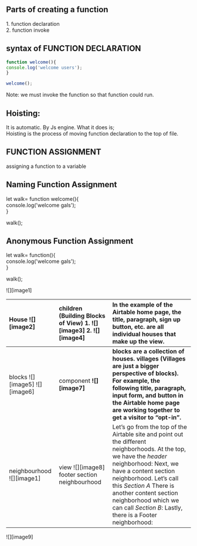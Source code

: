 ## Parts of creating a function

1\. function declaration  
2\. function invoke

## syntax of FUNCTION DECLARATION

``` javascript
function welcome(){  
console.log('welcome users');  
}

welcome();
```

Note: we must invoke the function so that function could run.

## **Hoisting**:

It is automatic. By Js engine. What it does is;   
Hoisting is the process of moving function declaration to the top of file.

## FUNCTION ASSIGNMENT

assigning a function to a variable

## Naming Function Assignment

let walk= function welcome(){  
	console.log('welcome gals');  
}

walk();

## Anonymous Function Assignment

let walk= function(){  
	console.log('welcome gals');  
}

walk();

![][image1]

| House  ![][image2] | children (Building Blocks of View) 1\. ![][image3] 2\.  ![][image4] | In the example of the Airtable home page, the title, paragraph, sign up button, etc. are all individual houses that make up the view.  |
| :---- | :---- | :---- |
| blocks  ![][image5] ![][image6] | component  **![][image7]** | **blocks are a collection of houses. villages (Villages are just a bigger perspective of blocks). For example, the following title, paragraph, input form, and button in the Airtable home page are working together to get a visitor to “opt-in”.**  |
| neighbourhood  ![][image1]  | view  ![][image8] footer section neighbourhood  | Let’s go from the top of the Airtable site and point out the different neighborhoods. At the top, we have the *header* neighborhood: Next, we have a content section neighborhood. Let’s call this *Section A*  There is another content section neighborhood which we can call *Section B*: Lastly, there is a Footer neighborhood: |

![][image9]
